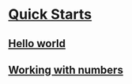# [Quick Starts](index.md)
## [Hello world](hello-world)
## [Working with numbers](working-with-numbers)
<!--
  Plan for an outline:
  Working with Numbers would be:
  . Simple math operations.
  . Add 0.01 iteratively (explain loops)
  . Explain rounding error. Use the ruler analogy
  . Survey of methods in System.Math.

## booleans
## Methods
## Loops
## Branching


## C# program structure
## Classes
## Interfaces
## Structs, Tuples
## LINQ
-->